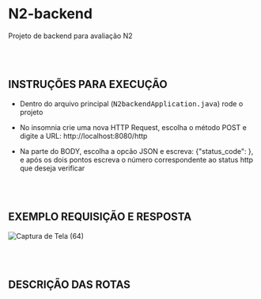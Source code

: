 # N2-backend
 Projeto de backend para avaliação N2

<br>
<br>

<h2>INSTRUÇÕES PARA EXECUÇÃO</h2>

- Dentro do arquivo principal (<kbd>N2backendApplication.java</kbd>) rode o projeto


- No insomnia crie uma nova HTTP Request, escolha o método POST e digite a URL: http://localhost:8080/http
- Na parte do BODY, escolha a opcão JSON e escreva: {"status_code": }, e após os dois pontos escreva o número correspondente ao status http que deseja verificar

<br>
<br>

<h2>EXEMPLO REQUISIÇÃO E RESPOSTA</h2>

![Captura de Tela (64)](https://github.com/user-attachments/assets/b38c69db-23d2-413b-b9c7-0e0501f31c14)



<br>
<br>

<h2>DESCRIÇÃO DAS ROTAS</h2>
